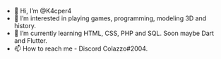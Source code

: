 - 👋 Hi, I’m @K4cper4
- 👀 I’m interested in playing games, programming, modeling 3D and history.
- 🌱 I’m currently learning HTML, CSS, PHP and SQL. Soon maybe Dart and Flutter.
- 📫 How to reach me - Discord Colazzo#2004.

<!---
K4cper4/K4cper4 is a ✨ special ✨ repository because its `README.md` (this file) appears on your GitHub profile.
You can click the Preview link to take a look at your changes.
--->
